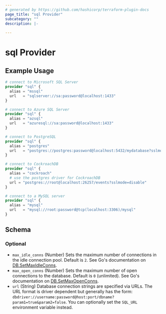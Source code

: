 ```yaml
---
# generated by https://github.com/hashicorp/terraform-plugin-docs
page_title: "sql Provider"
subcategory: ""
description: |-
  
---
```


# sql Provider

## Example Usage

```terraform
# connect to Microsoft SQL Server
provider "sql" {
  alias = "mssql"
  url   = "sqlserver://sa:password@localhost:1433"
}

# connect to Azure SQL Server
provider "sql" {
  alias = "azsql"
  url   = "azuresql://sa:password@localhost:1433"
}

# connect to PostgreSQL
provider "sql" {
  alias = "postgres"
  url   = "postgres://postgres:password@localhost:5432/mydatabase?sslmode=disable"
}

# connect to CockroachDB
provider "sql" {
  alias = "cockroach"
  # use the postgres driver for CockroachDB
  url = "postgres://root@localhost:26257/events?sslmode=disable"
}

# connect to a MySQL server
provider "sql" {
  alias = "mysql"
  url   = "mysql://root:password@tcp(localhost:3306)/mysql"
}
```

<!-- schema generated by tfplugindocs -->
## Schema

### Optional

- `max_idle_conns` (Number) Sets the maximum number of connections in the idle connection pool. Default is `2`. See Go's documentation on [DB.SetMaxIdleConns](https://golang.org/pkg/database/sql/#DB.SetMaxIdleConns).
- `max_open_conns` (Number) Sets the maximum number of open connections to the database. Default is `0` (unlimited). See Go's documentation on [DB.SetMaxOpenConns](https://golang.org/pkg/database/sql/#DB.SetMaxOpenConns).
- `url` (String) Database connection strings are specified via URLs. The URL format is driver dependent but generally has the form: `dbdriver://username:password@host:port/dbname?param1=true&param2=false`. You can optionally set the `SQL_URL` environment variable instead.
